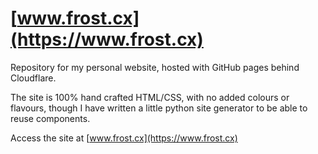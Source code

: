 # [www.frost.cx](https://www.frost.cx)

Repository for my personal website, hosted with GitHub pages behind Cloudflare.

The site is 100% hand crafted HTML/CSS, with no added colours or flavours,
though I have written a little python site generator to be able to reuse
components.

Access the site at [www.frost.cx](https://www.frost.cx)
